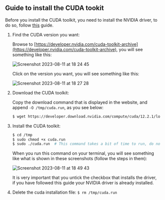 Guide to install the CUDA tookit
--------------------------------

Before you install the CUDA toolkit, you need to install the NVIDIA driver, to do so, follow [this](https://github.com/luiscarlosgph/how-to/tree/main/nvidia-driver) guide.

1. Find the CUDA version you want:

   Browse to [https://developer.nvidia.com/cuda-toolkit-archive](https://developer.nvidia.com/cuda-toolkit-archive), you will see something like this:

   ![Screenshot 2023-08-11 at 18 24 45](https://github.com/luiscarlosgph/how-to/assets/3996630/da4183b6-a081-496e-a52d-adc46f7713ea)

   Click on the version you want, you will see something like this:

   ![Screenshot 2023-08-11 at 18 27 28](https://github.com/luiscarlosgph/how-to/assets/3996630/0344480b-3c71-42f1-9c4e-fb876aa651b8)


2. Download the CUDA toolkit:

   Copy the download command that is displayed in the website, and append `-O /tmp/cuda.run`, as you see below:

   ```bash
   $ wget https://developer.download.nvidia.com/compute/cuda/12.2.1/local_installers/cuda_12.2.1_535.86.10_linux.run -O /tmp/cuda.run
   ```

3. Install the CUDA toolkit:

   ```bash
   $ cd /tmp
   $ sudo chmod +x cuda.run
   $ sudo ./cuda.run  # This command takes a bit of time to run, do not worry :)
   ```

   When you run this command on your terminal, you will see something like what is shown in these screenshots (follow the steps in them):

   ![Screenshot 2023-08-11 at 18 49 43](https://github.com/luiscarlosgph/how-to/assets/3996630/661f3bbd-d09b-4aca-a9a9-60efe01b65a2)

   It is very important that you untick the checkbox that installs the driver, if you have followed this guide your NVIDIA driver is already installed.
   

4. Delete the cuda installation file: `$ rm /tmp/cuda.run`
